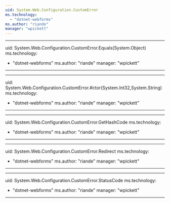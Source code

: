 ```yaml
---
uid: System.Web.Configuration.CustomError
ms.technology: 
  - "dotnet-webforms"
ms.author: "riande"
manager: "wpickett"
---
```


---
uid: System.Web.Configuration.CustomError.Equals(System.Object)
ms.technology: 
  - "dotnet-webforms"
ms.author: "riande"
manager: "wpickett"
---

---
uid: System.Web.Configuration.CustomError.#ctor(System.Int32,System.String)
ms.technology: 
  - "dotnet-webforms"
ms.author: "riande"
manager: "wpickett"
---

---
uid: System.Web.Configuration.CustomError.GetHashCode
ms.technology: 
  - "dotnet-webforms"
ms.author: "riande"
manager: "wpickett"
---

---
uid: System.Web.Configuration.CustomError.Redirect
ms.technology: 
  - "dotnet-webforms"
ms.author: "riande"
manager: "wpickett"
---

---
uid: System.Web.Configuration.CustomError.StatusCode
ms.technology: 
  - "dotnet-webforms"
ms.author: "riande"
manager: "wpickett"
---

